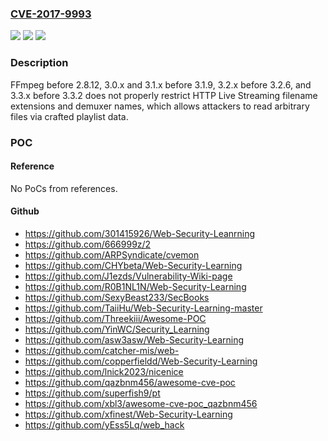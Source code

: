 ### [CVE-2017-9993](https://cve.mitre.org/cgi-bin/cvename.cgi?name=CVE-2017-9993)
![](https://img.shields.io/static/v1?label=Product&message=n%2Fa&color=blue)
![](https://img.shields.io/static/v1?label=Version&message=n%2Fa&color=blue)
![](https://img.shields.io/static/v1?label=Vulnerability&message=n%2Fa&color=brighgreen)

### Description

FFmpeg before 2.8.12, 3.0.x and 3.1.x before 3.1.9, 3.2.x before 3.2.6, and 3.3.x before 3.3.2 does not properly restrict HTTP Live Streaming filename extensions and demuxer names, which allows attackers to read arbitrary files via crafted playlist data.

### POC

#### Reference
No PoCs from references.

#### Github
- https://github.com/301415926/Web-Security-Leanrning
- https://github.com/666999z/2
- https://github.com/ARPSyndicate/cvemon
- https://github.com/CHYbeta/Web-Security-Learning
- https://github.com/J1ezds/Vulnerability-Wiki-page
- https://github.com/R0B1NL1N/Web-Security-Learning
- https://github.com/SexyBeast233/SecBooks
- https://github.com/TaiiHu/Web-Security-Learning-master
- https://github.com/Threekiii/Awesome-POC
- https://github.com/YinWC/Security_Learning
- https://github.com/asw3asw/Web-Security-Learning
- https://github.com/catcher-mis/web-
- https://github.com/copperfieldd/Web-Security-Learning
- https://github.com/lnick2023/nicenice
- https://github.com/qazbnm456/awesome-cve-poc
- https://github.com/superfish9/pt
- https://github.com/xbl3/awesome-cve-poc_qazbnm456
- https://github.com/xfinest/Web-Security-Learning
- https://github.com/yEss5Lq/web_hack

